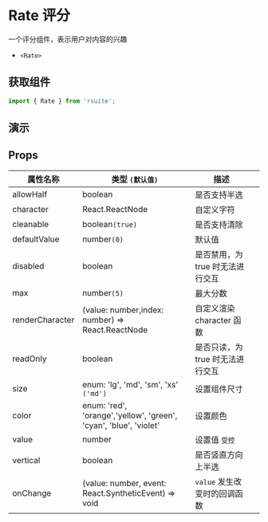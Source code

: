# Rate 评分

一个评分组件，表示用户对内容的兴趣

- `<Rate>`

## 获取组件

```js
import { Rate } from 'rsuite';
```

## 演示

<!--{demo}-->

## Props

| 属性名称        | 类型 `(默认值)`                                                        | 描述                             |     |
| --------------- | ---------------------------------------------------------------------- | -------------------------------- | --- |
| allowHalf       | boolean                                                                | 是否支持半选                     |     |
| character       | React.ReactNode                                                        | 自定义字符                       |     |
| cleanable       | boolean`(true)`                                                        | 是否支持清除                     |     |
| defaultValue    | number`(0)`                                                            | 默认值                           |     |
| disabled        | boolean                                                                | 是否禁用，为 true 时无法进行交互 |     |
| max             | number`(5)`                                                            | 最大分数                         |     |
| renderCharacter | (value: number,index: number) => React.ReactNode                       | 自定义渲染 character 函数        |     |
| readOnly        | boolean                                                                | 是否只读，为 true 时无法进行交互 |     |
| size            | enum: 'lg', 'md', 'sm', 'xs' `('md')`                                  | 设置组件尺寸                     |     |
| color           | enum: 'red', 'orange','yellow', 'green', <br/>'cyan', 'blue', 'violet' | 设置颜色                         |     |
| value           | number                                                                 | 设置值 `受控`                    |     |
| vertical        | boolean                                                                | 是否竖直方向上半选               |     |
| onChange        | (value: number, event: React.SyntheticEvent<HTMLElement>) => void      | `value` 发生改变时的回调函数     |     |
